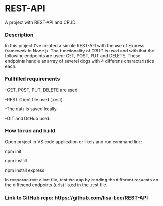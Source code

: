 # REST-API
A project with REST-API and CRUD. 

### Description
In this project I've created a simple REST-API with the use of Express framework in Node.js. The functionality of CRUD is used and with that the following endpoints are used: GET, POST, PUT and DELETE. These endpoints handle an array of severel dogs with 4 differens characteristics each.

### Fullfilled requirements

-GET, POST, PUT, DELETE are used.

-REST Client file used (.rest).

-The data is saved locally.

-GIT and GitHub used.

### How to run and build
Open project in VS code application or likely and run command line: 

npm init

npm install

npm install express

In response.rest client file, test the app by sending the different requests on the differend endpoints (urls) listed in the .rest file. 

### Link to GitHub repo: https://github.com/lisa-bee/REST-API
